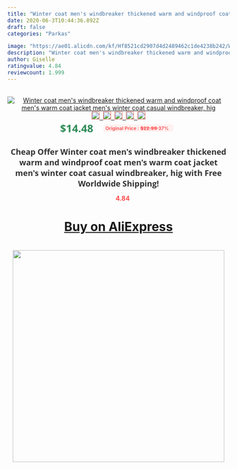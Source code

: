 ```yaml
---
title: "Winter coat men's windbreaker thickened warm and windproof coat men's warm coat jacket men's winter coat casual windbreaker, hig"
date: 2020-06-3T10:44:36.892Z
draft: false
categories: "Parkas"

image: "https://ae01.alicdn.com/kf/Hf8521cd2907d4d2489462c1de4238b242/Winter-coat-men-s-windbreaker-thickened-warm-and-windproof-coat-men-s-warm-coat-jacket-men.jpg"
description: "Winter coat men's windbreaker thickened warm and windproof coat men's warm coat jacket men's winter coat casual windbreaker, hig"
author: Giselle
ratingvalue: 4.84
reviewcount: 1.999
---
```

<br>
<div style="text-align: center;">
<a href="https://s.click.aliexpress.com/e/_AFwMMN" target="_blank" rel="nofollow noopener noreferrer"><img alt="Winter coat men's windbreaker thickened warm and windproof coat men's warm coat jacket men's winter coat casual windbreaker, hig" class="magnifier-image" src="https://ae01.alicdn.com/kf/Hf8521cd2907d4d2489462c1de4238b242/Winter-coat-men-s-windbreaker-thickened-warm-and-windproof-coat-men-s-warm-coat-jacket-men.jpg_640x640.jpg">
<br>
<img style="border:1px solid salmon" src="https://ae01.alicdn.com/kf/Hf8521cd2907d4d2489462c1de4238b242/Winter-coat-men-s-windbreaker-thickened-warm-and-windproof-coat-men-s-warm-coat-jacket-men.jpg_120x120.jpg">&nbsp;&nbsp;<img style="border:1px solid salmon" src="https://ae01.alicdn.com/kf/H86f709994dbc4ec0943d7ab3c870dc59X/Winter-coat-men-s-windbreaker-thickened-warm-and-windproof-coat-men-s-warm-coat-jacket-men.jpg_120x120.jpg">&nbsp;&nbsp;<img style="border:1px solid salmon" src="https://ae01.alicdn.com/kf/Hb165def076644336bb9cc8af8e0c4045i/Winter-coat-men-s-windbreaker-thickened-warm-and-windproof-coat-men-s-warm-coat-jacket-men.jpg_120x120.jpg">&nbsp;&nbsp;<img style="border:1px solid salmon" src="https://ae01.alicdn.com/kf/Hd1bd60291af0438a8f845d379e2a8031o/Winter-coat-men-s-windbreaker-thickened-warm-and-windproof-coat-men-s-warm-coat-jacket-men.jpg_120x120.jpg">&nbsp;&nbsp;<img style="border:1px solid salmon" src="https://ae01.alicdn.com/kf/H955b1f4bf897449ca257ab188546c607h/Winter-coat-men-s-windbreaker-thickened-warm-and-windproof-coat-men-s-warm-coat-jacket-men.jpg_120x120.jpg"></a></div><br0>
<div style="text-align: center;"><span style="background-color: white; border: 0px; box-sizing: border-box; color: seagreen; display: inline-block; font-family: &quot;open sans&quot; , &quot;arial&quot; , &quot;helvetica&quot; , sans-serif , &quot;heiti&quot;; font-size: 24px; font-stretch: inherit; font-weight: 700; line-height: inherit; margin: 0px 10px 0px 0px; padding: 0px; vertical-align: middle;">$14.48 </span>
<span style="background: rgb(255 , 241 , 241); border-radius: 3px; border: 0px; box-sizing: border-box; color: #ff4747; display: inline-block; font-family: inherit; font-size: 12px; font-stretch: inherit; font-style: inherit; font-variant: inherit; font-weight: 600; line-height: inherit; margin: 0px; padding: 2px 5px; transform: scale(0.9); vertical-align: middle;">Original Price : <b style="text-decoration: line-through;">$22.99 </b> 37%&nbsp;&nbsp;</span></div>
<h1 style="color: #333333; display: inline-block; font-family: &quot;open sans&quot; , &quot;arial&quot; , &quot;helvetica&quot; , sans-serif , &quot;heiti&quot;; font-size: 18px; font-stretch: inherit; font-weight: 700; text-align: center;">Cheap Offer Winter coat men's windbreaker thickened warm and windproof coat men's warm coat jacket men's winter coat casual windbreaker, hig with Free Worldwide Shipping!</h1>
<div style="color: #ff4747; text-align: center;">
<img src="https://4.bp.blogspot.com/-M0ZcTcb-5uY/XleCXlxnR4I/AAAAAAAAAEc/OrjgMkXV1oMQFaCRZj5HQwOCBcu3w1FegCPcBGAYYCw/s1600/star.png" style="height: 15px;">&nbsp;<b>4.84</b></div>
<div class="button_cont" align="center"><a class="buynow_a" href="https://s.click.aliexpress.com/e/_AFwMMN" target="_blank" rel="nofollow noopener noreferrer"><H1>Buy on AliExpress</H1></a></div><br>
<div class="separator" style="clear: both; text-align: center;">
<img src="https://lh3.googleusercontent.com/-pTy5HemUv9M/XlePHvY0dAI/AAAAAAAAAE4/0nX5iRUoIWY8eMW9Dpxeirr157OZliDIgCLcBGAsYHQ/s1600/badge.gif" width="480">
</div>
